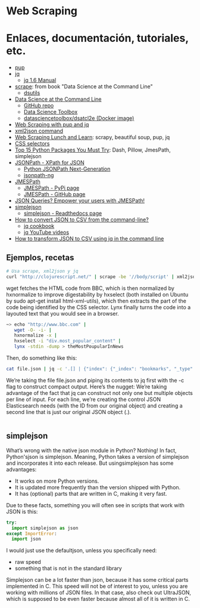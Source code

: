# Web Scraping

# Enlaces, documentación, tutoriales, etc.

* [pup](https://github.com/ericchiang/pup)
* [jq](https://stedolan.github.io/jq/)
    * [jq 1.6 Manual](https://stedolan.github.io/jq/manual/v1.6/)
* [scrape](https://github.com/jeroenjanssens/dsutils/blob/master/scrape): from book "Data Science at the Command Line"
    * [dsutils](https://github.com/jeroenjanssens/dsutils)
* [Data Science at the Command Line](https://www.datascienceatthecommandline.com/)
    * [GitHub repo](https://github.com/jeroenjanssens/data-science-at-the-command-line)
    * [Data Science Toolbox](https://github.com/datasciencetoolbox/datasciencetoolbox)
    * [datasciencetoolbox/dsatcl2e (Docker image)](https://hub.docker.com/repository/docker/datasciencetoolbox/dsatcl2e)
* [Web Scraping with pup and jq](https://kevinmarsh.com/2014/11/12/web-scraping-with-pup-and-jq.html)
* [xml2json command](https://github.com/Inist-CNRS/node-xml2json-command)
* [Web Scraping Lunch and Learn](https://dev.to/bdmorin/web-scraping-lunch-and-learn-184j): scrapy, beautiful soup, pup, jq
* [CSS selectors](https://developer.mozilla.org/en-US/docs/Learn/CSS/Building_blocks/Selectors)
* [Top 15 Python Packages You Must Try](https://medium.com/tech-explained/top-15-python-packages-you-must-try-c6a877ed3cd0): Dash, Pillow, JmesPath, simplejson
* [JSONPath - XPath for JSON](https://goessner.net/articles/JsonPath/)
    * [Python JSONPath Next-Generation](https://github.com/h2non/jsonpath-ng)
    * [jsonpath-ng](https://pypi.org/project/jsonpath-ng/)
* [JMESPath](https://jmespath.org/)
    * [JMESPath - PyPi page](https://pypi.org/project/jmespath/)
    * [JMESPath - GitHub page](https://github.com/jmespath/jmespath.py)
* [JSON Queries? Empower your users with JMESPath!](https://levelup.gitconnected.com/json-queries-give-your-users-jmespath-power-ef8ab0d38553)
* [simplejson](https://github.com/simplejson/simplejson)
    * [simplejson - Readthedocs page](https://simplejson.readthedocs.io/)
* [How to convert JSON to CSV from the command-line?](https://e.printstacktrace.blog/how-to-convert-json-to-csv-from-the-command-line/)
    * [jq cookbook](https://e.printstacktrace.blog/jq-cookbook/)
    * [jq YouTube videos](https://www.youtube.com/c/eprintstacktrace/search?query=jq)
* [How to transform JSON to CSV using jq in the command line](https://www.freecodecamp.org/news/how-to-transform-json-to-csv-using-jq-in-the-command-line-4fa7939558bf/)

## Ejemplos, recetas

```bash
# Usa scrape, xml2json y jq
curl "http://clojurescript.net/" | scrape -be '//body/script' | xml2json | jq '.html.body.script[].src
```

wget fetches the HTML code from BBC, which is then normalized by hxnormalize to improve digestability by hxselect (both installed on Ubuntu by sudo apt-get install html-xml-utils), which then extracts the part of the code being identified by the CSS selector. Lynx finally turns the code into a layouted text that you would see in a browser.
```bash
~> echo "http://www.bbc.com" |
   wget -O- -i- | 
   hxnormalize -x | 
   hxselect -i "div.most_popular_content" |  
   lynx -stdin -dump > theMostPoupularInNews
```

Then, do something like this:

```bash
cat file.json | jq -c '.[] | {"index": {"_index": "bookmarks", "_type": "bookmark", "_id": .id}}, .' | curl -XPOST localhost:9200/_bulk --data-binary @-
```

We’re taking the file file.json and piping its contents to jq first with the -c flag to construct compact output. Here’s the nugget: We’re taking advantage of the fact that jq can construct not only one but multiple objects per line of input. For each line, we’re creating the control JSON Elasticsearch needs (with the ID from our original object) and creating a second line that is just our original JSON object (.).

```bash

```

## simplejson

What’s wrong with the native json module in Python? Nothing! In fact, Python'sjson is simplejson. Meaning, Python takes a version of simplejson and incorporates it into each release. But usingsimplejson has some advantages:

* It works on more Python versions.
* It is updated more frequently than the version shipped with Python.
* It has (optional) parts that are written in C, making it very fast.

Due to these facts, something you will often see in scripts that work with JSON is this:

```python
try:
  import simplejson as json
except ImportError:
  import json
```

I would just use the defaultjson, unless you specifically need:

* raw speed
* something that is not in the standard library

Simplejson can be a lot faster than json, because it has some critical parts implemented in C. This speed will not be of interest to you, unless you are working with millions of JSON files. In that case, also check out UltraJSON, which is supposed to be even faster because almost all of it is written in C. 

